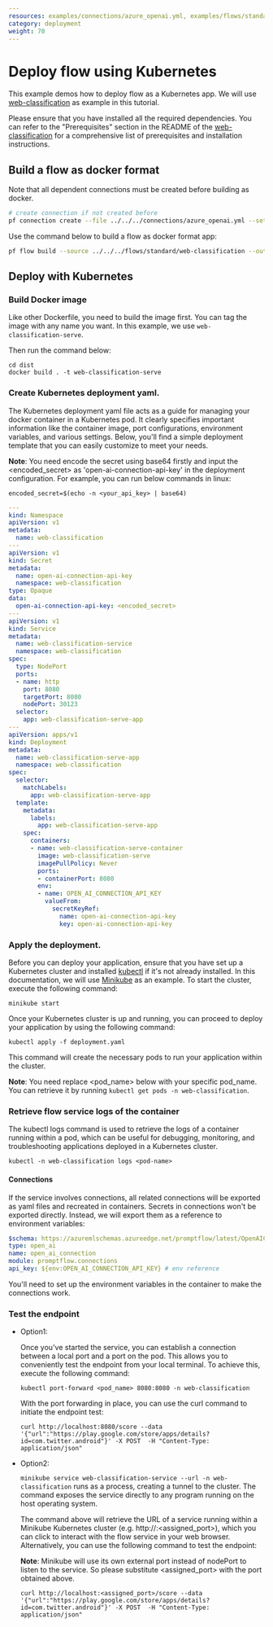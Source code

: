 ```yaml
---
resources: examples/connections/azure_openai.yml, examples/flows/standard/web-classification
category: deployment
weight: 70
---
```


# Deploy flow using Kubernetes
This example demos how to deploy flow as a Kubernetes app.
We will use [web-classification](../../../flows/standard/web-classification/README.md) as example in this tutorial.

Please ensure that you have installed all the required dependencies. You can refer to the "Prerequisites" section in the README of the [web-classification](../../../flows/standard/web-classification/README.md#Prerequisites) for a comprehensive list of prerequisites and installation instructions.

## Build a flow as docker format

Note that all dependent connections must be created before building as docker.
```bash
# create connection if not created before
pf connection create --file ../../../connections/azure_openai.yml --set api_key=<your_api_key> api_base=<your_api_base> --name open_ai_connection
```

Use the command below to build a flow as docker format app:

```bash
pf flow build --source ../../../flows/standard/web-classification --output dist --format docker
```

## Deploy with Kubernetes
### Build Docker image

Like other Dockerfile, you need to build the image first. You can tag the image with any name you want. In this example, we use `web-classification-serve`.

Then run the command below:

```shell
cd dist
docker build . -t web-classification-serve
```

### Create Kubernetes deployment yaml.
The Kubernetes deployment yaml file acts as a guide for managing your docker container in a Kubernetes pod. It clearly specifies important information like the container image, port configurations, environment variables, and various settings. Below, you'll find a simple deployment template that you can easily customize to meet your needs.

**Note**: You need encode the secret using base64 firstly and input the <encoded_secret> as 'open-ai-connection-api-key' in the deployment configuration. For example, you can run below commands in linux:
```shell
encoded_secret=$(echo -n <your_api_key> | base64)
```

```yaml
---
kind: Namespace
apiVersion: v1
metadata:
  name: web-classification
---
apiVersion: v1
kind: Secret
metadata:
  name: open-ai-connection-api-key
  namespace: web-classification
type: Opaque
data:
  open-ai-connection-api-key: <encoded_secret>
---
apiVersion: v1
kind: Service
metadata:
  name: web-classification-service
  namespace: web-classification
spec:
  type: NodePort
  ports:
  - name: http
    port: 8080
    targetPort: 8080
    nodePort: 30123
  selector:
    app: web-classification-serve-app
---
apiVersion: apps/v1
kind: Deployment
metadata:
  name: web-classification-serve-app
  namespace: web-classification
spec:
  selector:
    matchLabels:
      app: web-classification-serve-app
  template:
    metadata:
      labels:
        app: web-classification-serve-app
    spec:
      containers:
      - name: web-classification-serve-container
        image: web-classification-serve
        imagePullPolicy: Never
        ports:
        - containerPort: 8080
        env:
        - name: OPEN_AI_CONNECTION_API_KEY
          valueFrom:
            secretKeyRef:
              name: open-ai-connection-api-key
              key: open-ai-connection-api-key
```

### Apply the deployment.
Before you can deploy your application, ensure that you have set up a Kubernetes cluster and installed [kubectl](https://kubernetes.io/docs/reference/kubectl/) if it's not already installed. In this documentation, we will use [Minikube](https://minikube.sigs.k8s.io/docs/) as an example. To start the cluster, execute the following command:
```shell
minikube start
```
Once your Kubernetes cluster is up and running, you can proceed to deploy your application by using the following command:
```shell
kubectl apply -f deployment.yaml
```
This command will create the necessary pods to run your application within the cluster.

**Note**: You need replace <pod_name> below with your specific pod_name. You can retrieve it by running `kubectl get pods -n web-classification`.

### Retrieve flow service logs of the container
The kubectl logs command is used to retrieve the logs of a container running within a pod, which can be useful for debugging, monitoring, and troubleshooting applications deployed in a Kubernetes cluster.

```shell
kubectl -n web-classification logs <pod-name>
```

#### Connections
If the service involves connections, all related connections will be exported as yaml files and recreated in containers.
Secrets in connections won't be exported directly. Instead, we will export them as a reference to environment variables:
```yaml
$schema: https://azuremlschemas.azureedge.net/promptflow/latest/OpenAIConnection.schema.json
type: open_ai
name: open_ai_connection
module: promptflow.connections
api_key: ${env:OPEN_AI_CONNECTION_API_KEY} # env reference
```
You'll need to set up the environment variables in the container to make the connections work.

### Test the endpoint
- Option1:

  Once you've started the service, you can establish a connection between a local port and a port on the pod. This allows you to conveniently test the endpoint from your local terminal.
  To achieve this, execute the following command:

  ```shell
  kubectl port-forward <pod_name> 8080:8080 -n web-classification
  ```
  With the port forwarding in place, you can use the curl command to initiate the endpoint test:

  ```shell
  curl http://localhost:8080/score --data '{"url":"https://play.google.com/store/apps/details?id=com.twitter.android"}' -X POST  -H "Content-Type: application/json"
  ```

- Option2:

  `minikube service web-classification-service --url -n web-classification` runs as a process, creating a tunnel to the cluster. The command exposes the service directly to any program running on the host operating system.

  The command above will retrieve the URL of a service running within a Minikube Kubernetes cluster (e.g. http://<ip>:<assigned_port>), which you can click to interact with the flow service in your web browser. Alternatively, you can use the following command to test the endpoint:

  **Note**: Minikube will use its own external port instead of nodePort to listen to the service. So please substitute <assigned_port> with the port obtained above.
    ```shell
  curl http://localhost:<assigned_port>/score --data '{"url":"https://play.google.com/store/apps/details?id=com.twitter.android"}' -X POST  -H "Content-Type: application/json"
  ```
